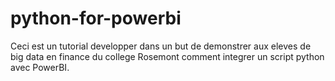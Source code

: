 # python-for-powerbi
Ceci est un tutorial developper dans un but de demonstrer aux eleves de big data  en finance  du college Rosemont comment integrer un script python avec PowerBI.
